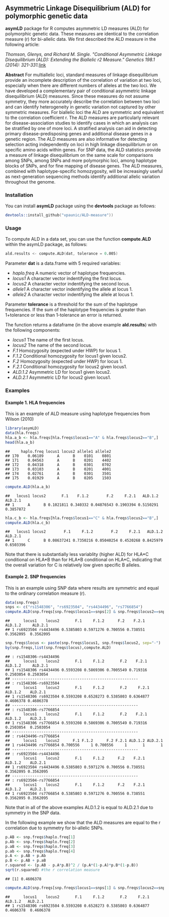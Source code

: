## Asymmetric Linkage Disequilibrium (ALD) for polymorphic genetic data

**asymLD** package for R computes asymmetric LD measures (ALD) for polymorphic genetic data. These measures are identical to the correlation measure (r) for bi-allelic data. We first described the ALD measure in the following article:

_Thomson, Glenys, and Richard M. Single. "Conditional Asymmetric Linkage Disequilibrium (ALD): Extending the Biallelic r2 Measure." Genetics 198.1 (2014): 321-331._[link](http://www.genetics.org/content/198/1/321)

**Abstract**
For multiallelic loci, standard measures of linkage disequilibrium provide an incomplete description of the correlation of variation at two loci, especially when there are different numbers of alleles at the two loci. We have developed a complementary pair of conditional asymmetric linkage disequilibrium (ALD) measures. Since these measures do not assume symmetry, they more accurately describe the correlation between two loci and can identify heterogeneity in genetic variation not captured by other symmetric measures. For biallelic loci the ALD are symmetric and equivalent to the correlation coefficient r. The ALD measures are particularly relevant for disease-association studies to identify cases in which an analysis can be stratified by one of more loci. A stratified analysis can aid in detecting primary disease-predisposing genes and additional disease genes in a genetic region. The ALD measures are also informative for detecting selection acting independently on loci in high linkage disequilibrium or on specific amino acids within genes. For SNP data, the ALD statistics provide a measure of linkage disequilibrium on the same scale for comparisons among SNPs, among SNPs and more polymorphic loci, among haplotype blocks of SNPs, and for fine mapping of disease genes. The ALD measures, combined with haplotype-specific homozygosity, will be increasingly useful as next-generation sequencing methods identify additional allelic variation throughout the genome.


### Installation

You can install **asymLD** package using the **devtools** package as follows:

```S
devtools::install_github("vpaunic/ALD-measure"))
```

### Usage

To compute ALD in a data set, you can use the function **compute.ALD** within the asymLD package, as follows:
```S
ald.results <- compute.ALD(dat, tolerance = 0.005)
```

Parameter **dat** is a data.frame with 5 required variables:

  - *haplo.freq* A numeric vector of haplotype frequencies.
  - *locus1* A character vector indentifying the first locus.
  - *locus2* A character vector indentifying the second locus.
  - *allele1* A character vector indentifying the allele at locus 1.
  - *allele2* A character vector indentifying the allele at locus 1.

Parameter **tolerance** is a threshold for the sum of the haplotype frequencies. If the sum of the haplotype frequencies is greater than 1+tolerance or less than 1-tolerance an error is returned.

The function returns a dataframe (in the above example **ald.results**) with the following components:

- *locus1*	The name of the first locus.
- *locus2*	The name of the second locus.
- *F.1*	Homozygosity (expected under HWP) for locus 1.
- *F.1.2*	Conditional homozygosity for locus1 given locus2.
- *F.2*	Homozygosity (expected under HWP) for locus 1.
- *F.2.1*	Conditional homozygosity for locus2 given locus1.
- *ALD.1.2*	Asymmetric LD for locus1 given locus2.
- *ALD.2.1*	Asymmetric LD for locus2 given locus1.


### Examples

#### Example 1. HLA frequencies

This is an example of ALD measure using haplotype frequencies from Wilson (2010)

```r
library(asymLD)
data(hla.freqs)
hla.a_b <- hla.freqs[hla.freqs$locus1=="A" & hla.freqs$locus2=="B",]
head(hla.a_b)
```

```
##     haplo.freq locus1 locus2 allele1 allele2
## 170    0.06189      A      B    0101    0801
## 171    0.04563      A      B    0201    4402
## 172    0.04318      A      B    0301    0702
## 173    0.03103      A      B    0201    4001
## 174    0.02761      A      B    0301    3501
## 175    0.01929      A      B    0205    1503
```

```r
compute.ALD(hla.a_b)
```

```
##   locus1 locus2       F.1    F.1.2        F.2     F.2.1   ALD.1.2  ALD.2.1
## 1      A      B 0.1021811 0.340332 0.04876543 0.1903394 0.5150291 0.3857872
```

```r
hla.c_b <- hla.freqs[hla.freqs$locus1=="C" & hla.freqs$locus2=="B",]
compute.ALD(hla.c_b)
```
```
##   locus1 locus2        F.1     F.1.2        F.2     F.2.1   ALD.1.2    ALD.2.1
## 1      C      B 0.08637241 0.7350216 0.05040254 0.4520268 0.8425979  0.6503396
```

Note that there is substantially less variablity (higher ALD) for HLA\*C conditional on HLA\*B than for HLA\*B conditional on HLA\*C, indicating that the overall variation for C is relatively low given specific B alleles.


#### Example 2. SNP frequencies

This is an example using SNP data where results are symmetric and equal to the ordinary correlation measure (r).


```r
data(snp.freqs)
snps <- c("rs1548306", "rs6923504", "rs4434496", "rs7766854")
compute.ALD(snp.freqs[snp.freqs$locus1==snps[2] & snp.freqs$locus2==snps[3],])
```

```
##      locus1    locus2       F.1     F.1.2      F.2    F.2.1   ALD.1.2     ALD.2.1
## 1 rs6923504 rs4434496 0.5385803 0.5971276 0.700556 0.738551 0.3562095  0.3562095
```

```r
snp.freqs$locus <- paste(snp.freqs$locus1, snp.freqs$locus2, sep="-")
by(snp.freqs,list(snp.freqs$locus),compute.ALD)
```

```
## : rs1548306-rs4434496
##      locus1    locus2       F.1     F.1.2       F.2    F.2.1   ALD.1.2     ALD.2.1
## 1 rs1548306 rs4434496 0.5593208 0.5869306 0.7005549 0.719316 0.2503054 0.2503054
## -------------------------------------------------------- 
## : rs1548306-rs6923504
##      locus1    locus2       F.1     F.1.2       F.2     F.2.1   ALD.1.2    ALD.2.1
## 1 rs1548306 rs6923504 0.5593208 0.6528273 0.5385803 0.6364877 0.4606378 0.4606378
## -------------------------------------------------------- 
## : rs1548306-rs7766854
##      locus1    locus2       F.1     F.1.2       F.2    F.2.1   ALD.1.2    ALD.2.1
## 1 rs1548306 rs7766854 0.5593208 0.5869306 0.7005549 0.719316 0.2503054  0.2503054
## -------------------------------------------------------- 
## : rs4434496-rs7766854
##      locus1    locus2      F.1 F.1.2      F.2 F.2.1 ALD.1.2 ALD.2.1
## 1 rs4434496 rs7766854 0.700556     1 0.700556     1       1       1
## -------------------------------------------------------- 
## : rs6923504-rs4434496
##      locus1    locus2       F.1     F.1.2      F.2    F.2.1   ALD.1.2    ALD.2.1
## 1 rs6923504 rs4434496 0.5385803 0.5971276 0.700556 0.738551 0.3562095 0.3562095
## -------------------------------------------------------- 
## : rs6923504-rs7766854
##      locus1    locus2       F.1     F.1.2      F.2    F.2.1   ALD.1.2    ALD.2.1
## 1 rs6923504 rs7766854 0.5385803 0.5971276 0.700556 0.738551 0.3562095 0.3562095
```
Note that in all of the above examples ALD.1.2 is equal to ALD.2.1 due to symmetry in the SNP data.

In the following example we show that the ALD measures are equal to the r correlation due to symmetry for bi-allelic SNPs.

```r
p.AB <- snp.freqs$haplo.freq[1]
p.Ab <- snp.freqs$haplo.freq[2]
p.aB <- snp.freqs$haplo.freq[3]
p.ab <- snp.freqs$haplo.freq[4]
p.A <- p.AB + p.Ab
p.B <- p.AB + p.aB
r.squared <- (p.AB - p.A*p.B)^2 / (p.A*(1-p.A)*p.B*(1-p.B))
sqrt(r.squared) #the r correlation measure
```

```
## [1] 0.4606378
```

```r
compute.ALD(snp.freqs[snp.freqs$locus1==snps[1] & snp.freqs$locus2==snps[2],])
```

```
##      locus1    locus2       F.1     F.1.2       F.2     F.2.1   ALD.1.2   ALD.2.1  
## 1 rs1548306 rs6923504 0.5593208 0.6528273 0.5385803 0.6364877 0.4606378  0.4606378
```